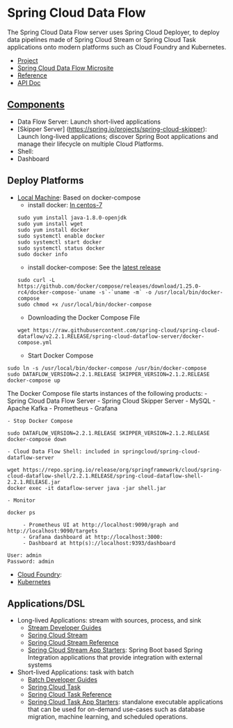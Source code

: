 # Spring Cloud Data Flow
The Spring Cloud Data Flow server uses Spring Cloud Deployer, to deploy data pipelines made of Spring Cloud Stream or Spring Cloud Task applications onto modern platforms such as Cloud Foundry and Kubernetes.
- [Project](https://spring.io/projects/spring-cloud-dataflow)
- [Spring Cloud Data Flow Microsite](https://dataflow.spring.io/getting-started/)
- [Reference](https://docs.spring.io/spring-cloud-dataflow/docs/current/reference/htmlsingle/)
- [API Doc](https://docs.spring.io/spring-cloud-dataflow/docs/current/api/)

## [Components](https://dataflow.spring.io/docs/concepts/architecture/)
- Data Flow Server: Launch short-lived applications
- [Skipper Server] (https://spring.io/projects/spring-cloud-skipper): Launch long-lived applications; discover Spring Boot applications and manage their lifecycle on multiple Cloud Platforms.
- Shell: 
- Dashboard

## Deploy Platforms
- [Local Machine](https://dataflow.spring.io/docs/installation/local/): Based on docker-compose
    - install docker: [In centos-7](https://www.digitalocean.com/community/tutorials/how-to-install-and-use-docker-on-centos-7)
    ```
    sudo yum install java-1.8.0-openjdk
    sudo yum install wget
    sudo yum install docker
    sudo systemctl enable docker
    sudo systemctl start docker
    sudo systemctl status docker
    sudo docker info
    ```
    - install docker-compose: See the [latest release](https://github.com/docker/compose/releases)
    ```
    sudo curl -L https://github.com/docker/compose/releases/download/1.25.0-rc4/docker-compose-`uname -s`-`uname -m` -o /usr/local/bin/docker-compose
    sudo chmod +x /usr/local/bin/docker-compose
    ```
    - Downloading the Docker Compose File
    ```
    wget https://raw.githubusercontent.com/spring-cloud/spring-cloud-dataflow/v2.2.1.RELEASE/spring-cloud-dataflow-server/docker-compose.yml    
    ```
    - Start Docker Compose
```
sudo ln -s /usr/local/bin/docker-compose /usr/bin/docker-compose
sudo DATAFLOW_VERSION=2.2.1.RELEASE SKIPPER_VERSION=2.1.2.RELEASE docker-compose up
```

   The Docker Compose file starts instances of the following products:
        - Spring Cloud Data Flow Server
        - Spring Cloud Skipper Server
        - MySQL
        - Apache Kafka
        - Prometheus
        - Grafana

    - Stop Docker Compose
```
sudo DATAFLOW_VERSION=2.2.1.RELEASE SKIPPER_VERSION=2.1.2.RELEASE docker-compose down
```
    - Cloud Data Flow Shell: included in springcloud/spring-cloud-dataflow-server 
```
wget https://repo.spring.io/release/org/springframework/cloud/spring-cloud-dataflow-shell/2.2.1.RELEASE/spring-cloud-dataflow-shell-2.2.1.RELEASE.jar
docker exec -it dataflow-server java -jar shell.jar
```
    - Monitor
```
docker ps
```
         - Prometheus UI at http://localhost:9090/graph and http://localhost:9090/targets
         - Grafana dashboard at http://localhost:3000:
         - Dashboard at http(s)://localhost:9393/dashboard
```
User: admin
Password: admin
```

- [Cloud Foundry](https://dataflow.spring.io/docs/installation/cloudfoundry/): 
- [Kubernetes](https://dataflow.spring.io/docs/installation/kubernetes/)

## Applications/DSL
- Long-lived Applications: stream with sources, process, and sink
    - [Stream Developer Guides](https://dataflow.spring.io/docs/stream-developer-guides/)
    - [Spring Cloud Stream](https://spring.io/projects/spring-cloud-stream)
    - [Spring Cloud Stream Reference](https://cloud.spring.io/spring-cloud-static/spring-cloud-stream/2.2.1.RELEASE/home.html)
    - [Spring Cloud Stream App Starters](https://cloud.spring.io/spring-cloud-stream-app-starters/):  Spring Boot based Spring Integration applications that provide integration with external systems    
- Short-lived Applications: task with batch
    - [Batch Developer Guides](https://dataflow.spring.io/docs/batch-developer-guides/)
    - [Spring Cloud Task](https://spring.io/projects/spring-cloud-task)
    - [Spring Cloud Task Reference](https://docs.spring.io/spring-cloud-task/docs/2.1.3.RELEASE/reference/htmlsingle/)
    - [Spring Cloud Task App Starters](https://cloud.spring.io/spring-cloud-task-app-starters/): standalone executable applications that can be used for on-demand use-cases such as database migration, machine learning, and scheduled operations.
    
